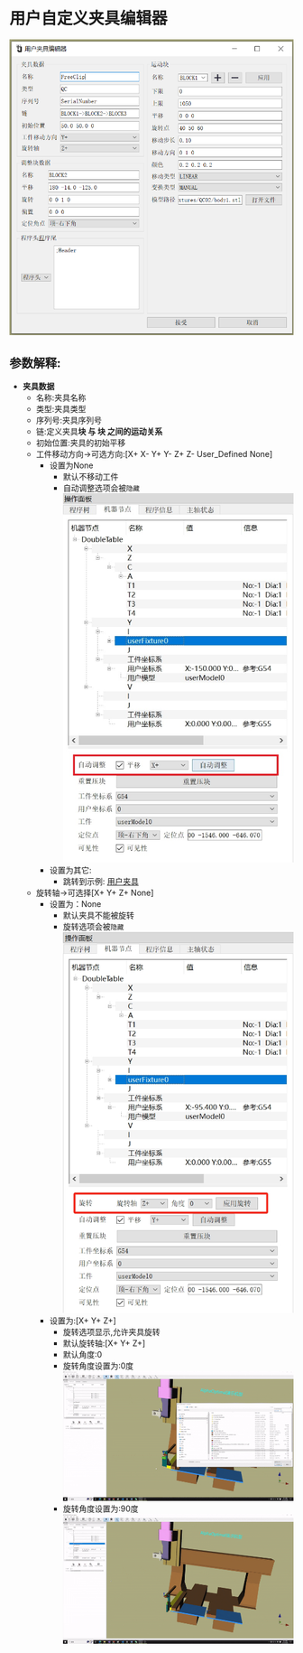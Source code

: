 # 用户自定义夹具编辑器

![用户夹具编辑界面](../image/machine/userFixtureEditor/用户夹具编辑界面.png)

## 参数解释:
- **夹具数据**
  - 名称:夹具名称
  - 类型:夹具类型
  - 序列号:夹具序列号
  - 链:定义夹具**块 与 块 之间的运动关系**
  - 初始位置:夹具的初始平移
  - 工件移动方向->可选方向:[X+ X- Y+ Y- Z+ Z- User_Defined None]
    - 设置为None
      - 默认不移动工件
      - 自动调整选项会被`隐藏`  
        ![自动调整](../image/machine/userFixtureEditor/自动调整选项.png)
    - 设置为其它:
      - 跳转到示例: [用户夹具](User_Fixture_Example_1.md)
  - 旋转轴->可选择[X+ Y+ Z+ None]
    - 设置为：None
      - 默认夹具不能被旋转
      - 旋转选项会被`隐藏`  
        ![旋转](../image/machine/userFixtureEditor/夹具属性-旋转.png)   
    - 设置为:[X+ Y+ Z+]
      - 旋转选项显示,允许夹具旋转
      - 默认旋转轴:[X+ Y+ Z+]
      - 默认角度:0
      - 旋转角度设置为:0度  
        ![夹具不旋转](../image/machine/userFixtureEditor/夹具-不旋转.gif)
      - 旋转角度设置为:90度
        ![夹具旋转90度](../image/machine/userFixtureEditor/夹具-旋转90度.gif)